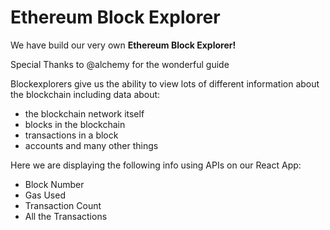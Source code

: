 # Ethereum Block Explorer


We have build our very own **Ethereum Block Explorer!**

Special Thanks to @alchemy for the wonderful guide


Blockexplorers give us the ability to view lots of different information about the blockchain including data about:

* the blockchain network itself
* blocks in the blockchain
* transactions in a block
* accounts
 and many other things

Here we are displaying the following info using APIs on our React App:
* Block Number
* Gas Used
* Transaction Count
* All the Transactions
